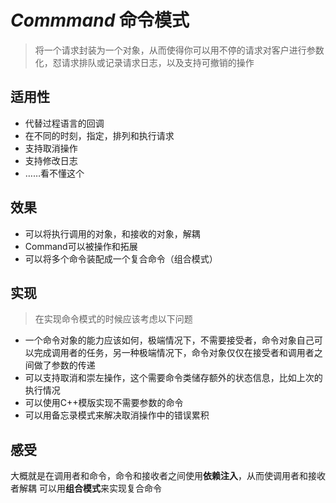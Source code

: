 # ***Commmand*** 命令模式
>将一个请求封装为一个对象，从而使得你可以用不停的请求对客户进行参数化，怼请求排队或记录请求日志，以及支持可撤销的操作

## 适用性
* 代替过程语言的回调
* 在不同的时刻，指定，排列和执行请求
* 支持取消操作
* 支持修改日志
* ……看不懂这个
## 效果
* 可以将执行调用的对象，和接收的对象，解耦
* Command可以被操作和拓展
* 可以将多个命令装配成一个复合命令（组合模式）
## 实现
>在实现命令模式的时候应该考虑以下问题
* 一个命令对象的能力应该如何，极端情况下，不需要接受者，命令对象自己可以完成调用者的任务，另一种极端情况下，命令对象仅仅在接受者和调用者之间做了参数的传递
* 可以支持取消和崇左操作，这个需要命令类储存额外的状态信息，比如上次的执行情况
* 可以使用C++模版实现不需要参数的命令
* 可以用备忘录模式来解决取消操作中的错误累积

## 感受
大概就是在调用者和命令，命令和接收者之间使用**依赖注入**，从而使调用者和接收者解耦
可以用**组合模式**来实现复合命令
